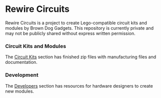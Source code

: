 # Rewire Circuits 

Rewire Circuits is a project to create Lego-compatible circuit kits and modules by Brown Dog Gadgets. This repository is currently private and may not be publicly shared without express written permission.

### Circuit Kits and Modules

The <a href="https://github.com/wickerbox/Rewire-Circuits/tree/master/Circuit-Kits">Circuit Kits</a> section has finished zip files with manufacturing files and documentation.

### Development

The <a href="https://github.com/wickerbox/Rewire-Circuits/tree/master/Development/">Developers</a> section has resources for hardware designers to create new modules.

